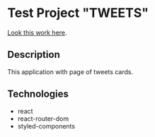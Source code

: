 # Test Project "TWEETS"

[Look this work here](https://avviktoria.github.io/react-test-tweets/).

## Description

This application with page of tweets cards.

<!-- The application has 2 pages Home and Tweets. The Tweets page loads user cards from the database. By clicking on the Follow button in the card, you can subscribe to a user or unsubscribe. -->

## Technologies

- react
- react-router-dom
- styled-components
  <!-- - styled-emotions -->
  <!-- - axios
- local-storage -->
